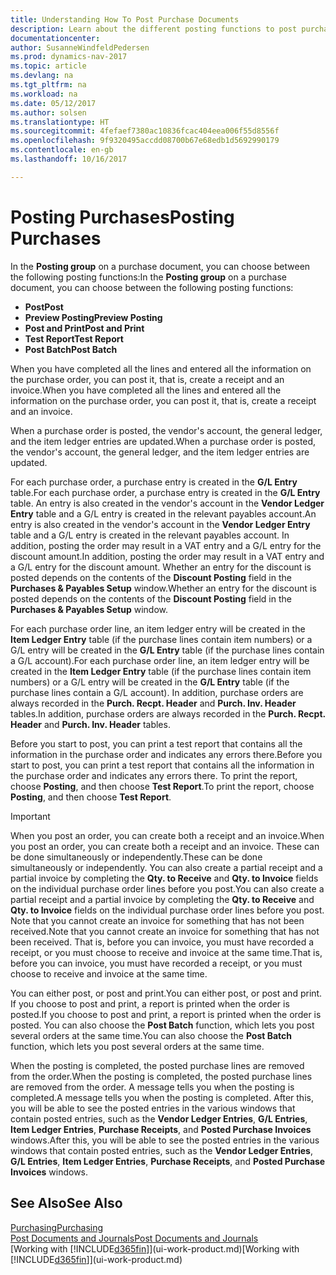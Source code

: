 ```yaml
---
title: Understanding How To Post Purchase Documents
description: Learn about the different posting functions to post purchase documents.
documentationcenter: 
author: SusanneWindfeldPedersen
ms.prod: dynamics-nav-2017
ms.topic: article
ms.devlang: na
ms.tgt_pltfrm: na
ms.workload: na
ms.date: 05/12/2017
ms.author: solsen
ms.translationtype: HT
ms.sourcegitcommit: 4fefaef7380ac10836fcac404eea006f55d8556f
ms.openlocfilehash: 9f9320495accdd08700b67e68edb1d5692990179
ms.contentlocale: en-gb
ms.lasthandoff: 10/16/2017

---
```

# <a name="posting-purchases"></a><span data-ttu-id="79832-103">Posting Purchases</span><span class="sxs-lookup"><span data-stu-id="79832-103">Posting Purchases</span></span>
<span data-ttu-id="79832-104">In the **Posting group** on a purchase document, you can choose between the following posting functions:</span><span class="sxs-lookup"><span data-stu-id="79832-104">In the **Posting group** on a purchase document, you can choose between the following posting functions:</span></span>

* <span data-ttu-id="79832-105">**Post**</span><span class="sxs-lookup"><span data-stu-id="79832-105">**Post**</span></span>
* <span data-ttu-id="79832-106">**Preview Posting**</span><span class="sxs-lookup"><span data-stu-id="79832-106">**Preview Posting**</span></span>
* <span data-ttu-id="79832-107">**Post and Print**</span><span class="sxs-lookup"><span data-stu-id="79832-107">**Post and Print**</span></span>
* <span data-ttu-id="79832-108">**Test Report**</span><span class="sxs-lookup"><span data-stu-id="79832-108">**Test Report**</span></span>
* <span data-ttu-id="79832-109">**Post Batch**</span><span class="sxs-lookup"><span data-stu-id="79832-109">**Post Batch**</span></span>

<span data-ttu-id="79832-110">When you have completed all the lines and entered all the information on the purchase order, you can post it, that is, create a receipt and an invoice.</span><span class="sxs-lookup"><span data-stu-id="79832-110">When you have completed all the lines and entered all the information on the purchase order, you can post it, that is, create a receipt and an invoice.</span></span>

<span data-ttu-id="79832-111">When a purchase order is posted, the vendor's account, the general ledger, and the item ledger entries are updated.</span><span class="sxs-lookup"><span data-stu-id="79832-111">When a purchase order is posted, the vendor's account, the general ledger, and the item ledger entries are updated.</span></span>

<span data-ttu-id="79832-112">For each purchase order, a purchase entry is created in the **G/L Entry** table.</span><span class="sxs-lookup"><span data-stu-id="79832-112">For each purchase order, a purchase entry is created in the **G/L Entry** table.</span></span> <span data-ttu-id="79832-113">An entry is also created in the vendor's account in the **Vendor Ledger Entry** table and a G/L entry is created in the relevant payables account.</span><span class="sxs-lookup"><span data-stu-id="79832-113">An entry is also created in the vendor's account in the **Vendor Ledger Entry** table and a G/L entry is created in the relevant payables account.</span></span> <span data-ttu-id="79832-114">In addition, posting the order may result in a VAT entry and a G/L entry for the discount amount.</span><span class="sxs-lookup"><span data-stu-id="79832-114">In addition, posting the order may result in a VAT entry and a G/L entry for the discount amount.</span></span> <span data-ttu-id="79832-115">Whether an entry for the discount is posted depends on the contents of the **Discount Posting** field in the **Purchases & Payables Setup** window.</span><span class="sxs-lookup"><span data-stu-id="79832-115">Whether an entry for the discount is posted depends on the contents of the **Discount Posting** field in the **Purchases & Payables Setup** window.</span></span>

<span data-ttu-id="79832-116">For each purchase order line, an item ledger entry will be created in the **Item Ledger Entry** table (if the purchase lines contain item numbers) or a G/L entry will be created in the **G/L Entry** table (if the purchase lines contain a G/L account).</span><span class="sxs-lookup"><span data-stu-id="79832-116">For each purchase order line, an item ledger entry will be created in the **Item Ledger Entry** table (if the purchase lines contain item numbers) or a G/L entry will be created in the **G/L Entry** table (if the purchase lines contain a G/L account).</span></span> <span data-ttu-id="79832-117">In addition, purchase orders are always recorded in the **Purch. Recpt. Header** and **Purch. Inv. Header** tables.</span><span class="sxs-lookup"><span data-stu-id="79832-117">In addition, purchase orders are always recorded in the **Purch. Recpt. Header** and **Purch. Inv. Header** tables.</span></span>

<span data-ttu-id="79832-118">Before you start to post, you can print a test report that contains all the information in the purchase order and indicates any errors there.</span><span class="sxs-lookup"><span data-stu-id="79832-118">Before you start to post, you can print a test report that contains all the information in the purchase order and indicates any errors there.</span></span> <span data-ttu-id="79832-119">To print the report, choose **Posting**, and then choose **Test Report**.</span><span class="sxs-lookup"><span data-stu-id="79832-119">To print the report, choose **Posting**, and then choose **Test Report**.</span></span>

> [!IMPORTANT]  
>   <span data-ttu-id="79832-120">When you post an order, you can create both a receipt and an invoice.</span><span class="sxs-lookup"><span data-stu-id="79832-120">When you post an order, you can create both a receipt and an invoice.</span></span> <span data-ttu-id="79832-121">These can be done simultaneously or independently.</span><span class="sxs-lookup"><span data-stu-id="79832-121">These can be done simultaneously or independently.</span></span> <span data-ttu-id="79832-122">You can also create a partial receipt and a partial invoice by completing the **Qty. to Receive** and **Qty. to Invoice** fields on the individual purchase order lines before you post.</span><span class="sxs-lookup"><span data-stu-id="79832-122">You can also create a partial receipt and a partial invoice by completing the **Qty. to Receive** and **Qty. to Invoice** fields on the individual purchase order lines before you post.</span></span> <span data-ttu-id="79832-123">Note that you cannot create an invoice for something that has not been received.</span><span class="sxs-lookup"><span data-stu-id="79832-123">Note that you cannot create an invoice for something that has not been received.</span></span> <span data-ttu-id="79832-124">That is, before you can invoice, you must have recorded a receipt, or you must choose to receive and invoice at the same time.</span><span class="sxs-lookup"><span data-stu-id="79832-124">That is, before you can invoice, you must have recorded a receipt, or you must choose to receive and invoice at the same time.</span></span>

<span data-ttu-id="79832-125">You can either post, or post and print.</span><span class="sxs-lookup"><span data-stu-id="79832-125">You can either post, or post and print.</span></span> <span data-ttu-id="79832-126">If you choose to post and print, a report is printed when the order is posted.</span><span class="sxs-lookup"><span data-stu-id="79832-126">If you choose to post and print, a report is printed when the order is posted.</span></span> <span data-ttu-id="79832-127">You can also choose the **Post Batch** function, which lets you post several orders at the same time.</span><span class="sxs-lookup"><span data-stu-id="79832-127">You can also choose the **Post Batch** function, which lets you post several orders at the same time.</span></span>

<span data-ttu-id="79832-128">When the posting is completed, the posted purchase lines are removed from the order.</span><span class="sxs-lookup"><span data-stu-id="79832-128">When the posting is completed, the posted purchase lines are removed from the order.</span></span> <span data-ttu-id="79832-129">A message tells you when the posting is completed.</span><span class="sxs-lookup"><span data-stu-id="79832-129">A message tells you when the posting is completed.</span></span> <span data-ttu-id="79832-130">After this, you will be able to see the posted entries in the various windows that contain posted entries, such as the **Vendor Ledger Entries**, **G/L Entries**, **Item Ledger Entries**, **Purchase Receipts**, and **Posted Purchase Invoices** windows.</span><span class="sxs-lookup"><span data-stu-id="79832-130">After this, you will be able to see the posted entries in the various windows that contain posted entries, such as the **Vendor Ledger Entries**, **G/L Entries**, **Item Ledger Entries**, **Purchase Receipts**, and **Posted Purchase Invoices** windows.</span></span>

## <a name="see-also"></a><span data-ttu-id="79832-131">See Also</span><span class="sxs-lookup"><span data-stu-id="79832-131">See Also</span></span>
[<span data-ttu-id="79832-132">Purchasing</span><span class="sxs-lookup"><span data-stu-id="79832-132">Purchasing</span></span>](purchasing-manage-purchasing.md)  
[<span data-ttu-id="79832-133">Post Documents and Journals</span><span class="sxs-lookup"><span data-stu-id="79832-133">Post Documents and Journals</span></span>](ui-post-documents-journals.md)  
<span data-ttu-id="79832-134">[Working with [!INCLUDE[d365fin](includes/d365fin_md.md)]](ui-work-product.md)</span><span class="sxs-lookup"><span data-stu-id="79832-134">[Working with [!INCLUDE[d365fin](includes/d365fin_md.md)]](ui-work-product.md)</span></span>


